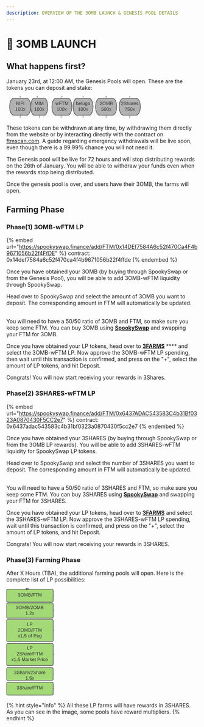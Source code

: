 ```yaml
---
description: OVERVIEW OF THE 3OMB LAUNCH & GENESIS POOL DETAILS
---
```


# 🚀 3OMB LAUNCH

## What happens first?

January 23rd, at 12:00 AM, the Genesis Pools will open. These are the tokens you can deposit and stake:

![ASSETS FOR PARTICIPATING IN GENESIS POOLS](../.gitbook/assets/gpoolAssets.png)

These tokens can be withdrawn at any time, by withdrawing them directly from the website or by interacting directly with the contract on [ftmscan.com](https://ftmscan.com). A guide regarding emergency withdrawals will be live soon, even though there is a 99.99% chance you will not need it.

The Genesis pool will be live for 72 hours and will stop distributing rewards on the 26th of January. You will be able to withdraw your funds even when the rewards stop being distributed.

Once the genesis pool is over, and users have their 3OMB, the farms will open.

## Farming Phase

### Phase(1) 3OMB-wFTM LP

{% embed url="https://spookyswap.finance/add/FTM/0x14DEf7584A6c52f470Ca4F4b9671056b22f4FfDE" %}
contract: 0x14def7584a6c52f470ca4f4b9671056b22f4ffde
{% endembed %}

Once you have obtained your 3OMB (by buying through SpookySwap or from the Genesis Pool), you will be able to add 3OMB-wFTM liquidity through SpookySwap.&#x20;

Head over to SpookySwap and select the amount of 3OMB you want to deposit. The corresponding amount in FTM will automatically be updated.

\
You will need to have a 50/50 ratio of 3OMB and FTM, so make sure you keep some FTM. You can buy 3OMB using [**SpookySwap**](https://spookyswap.finance/swap) and swapping your FTM for 3OMB.

Once you have obtained your LP tokens, head over to [**3FARMS**](https://3omb.finance/farms) **** and select the 3OMB-wFTM LP. Now approve the 3OMB-wFTM LP spending, then wait until this transaction is confirmed, and press on the "+", select the amount of LP tokens, and hit Deposit.&#x20;

Congrats! You will now start receiving your rewards in 3Shares.

### Phase(2) 3SHARES-wFTM LP

{% embed url="https://spookyswap.finance/add/FTM/0x6437ADAC543583C4b31Bf0323A0870430F5CC2e7" %}
contract: 0x6437adac543583c4b31bf0323a0870430f5cc2e7
{% endembed %}

Once you have obtained your 3SHARES (by buying through SpookySwap or from the 3OMB LP rewards). You will be able to add 3SHARES-wFTM liquidity for SpookySwap LP tokens.&#x20;

Head over to SpookySwap and select the number of 3SHARES you want to deposit. The corresponding amount in FTM will automatically be updated.

\
You will need to have a 50/50 ratio of 3SHARES and FTM, so make sure you keep some FTM. You can buy 3SHARES using [**SpookySwap**](https://spookyswap.finance/swap) and swapping your FTM for 3SHARES.

Once you have obtained your LP tokens, head over to [**3FARMS**](https://3omb.finance/farms) and select the 3SHARES-wFTM LP. Now approve the 3SHARES-wFTM LP spending, wait until this transaction is confirmed, and press on the "+", select the amount of LP tokens, and hit Deposit.&#x20;

Congrats! You will now start receiving your rewards in 3SHARES.

### Phase(3) Farming Phase

After X Hours (TBA), the additional farming pools will open. Here is the complete list of LP possibilities:&#x20;

![3OMB 3FARMS POOLS](../.gitbook/assets/image.png)

{% hint style="info" %}
All these LP farms will have rewards in 3SHARES. As you can see in the image, some pools have reward multipliers.&#x20;
{% endhint %}
